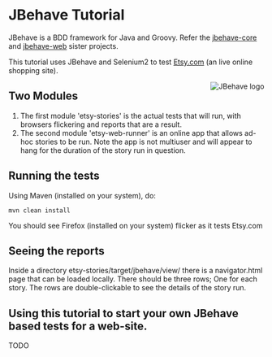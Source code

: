 # JBehave Tutorial

JBehave is a BDD framework for Java and Groovy. Refer the [jbehave-core](jbehave-core) and [jbehave-web](jbehave-web) sister projects.

This tutorial uses JBehave and Selenium2 to test [Etsy.com](http://etsy.com) (an live online shopping site).

<img src="http://jbehave.org/reference/preview/images/jbehave-logo.png" alt="JBehave logo" align="right" />

## Two Modules

1. The first module 'etsy-stories' is the actual tests that will run, with browsers flickering and reports that are a result.
2. The second module 'etsy-web-runner' is an online app that allows ad-hoc stories to be run.  Note the app is not multiuser and will appear to hang for the duration of the story run in question.

## Running the tests

Using Maven (installed on your system), do:

    mvn clean install

You should see Firefox (installed on your system) flicker as it tests Etsy.com

## Seeing the reports

Inside a directory etsy-stories/target/jbehave/view/ there is a navigator.html page that can be loaded locally.  There should be three rows; One for each story.  The rows are double-clickable to see the details of the story run.

## Using this tutorial to start your own JBehave based tests for a web-site.

TODO


